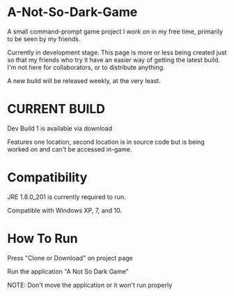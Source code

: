 # A-Not-So-Dark-Game
A small command-prompt game project I work on in my free time, primarily to be seen by my friends.

Currently in development stage.  This page is more or less being created just so that my friends who try it have an easier way of getting the latest build.  I'm not here for collaborators, or to distribute anything.

A new build will be released weekly, at the very least.

# CURRENT BUILD
Dev Build 1 is available via download

Features one location, second location is in source code but is being worked on and can't be accessed in-game.

# Compatibility
JRE 1.8.0_201 is currently required to run.

Compatible with Windows XP, 7, and 10.

# How To Run
Press "Clone or Download" on project page

Run the application "A Not So Dark Game"

NOTE: Don't move the application or it won't run properly



